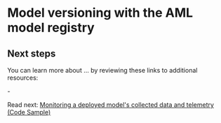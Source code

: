 # Model versioning with the AML model registry


## Next steps

You can learn more about ... by reviewing these links to additional resources:

-[]()

Read next: [Monitoring a deployed model's collected data and telemetry (Code Sample)](../monitoring-data-and-telemetry-code-sample.md)